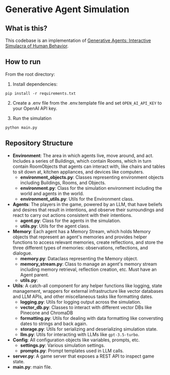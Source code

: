 # Generative Agent Simulation

## What is this?

This codebase is an implementation of [Generative Agents: Interactive Simulacra of Human Behavior](https://arxiv.org/abs/2304.03442).

## How to run

From the root directory:

1. Install dependencies:

`pip install -r requirements.txt`

2. Create a .env file from the .env.template file and set `OPEN_AI_API_KEY` to your OpenAI API key.

3. Run the simulation

`python main.py`

## Repository Structure

- **Environment**: The area in which agents live, move around, and act. Includes a series of Buildings, which contain Rooms, which in turn contain RoomObjects that agents can interact with, like chairs and tables to sit down at, kitchen appliances, and devices like computers.
  - **environment_objects.py**: Classes representing environment objects including Buildings, Rooms, and Objects.
  - **environment.py**: Class for the simulation environment including the world and agents in the world.
  - **environment_utils.py**: Utils for the Environment class.
- **Agents**: The players in the game, powered by an LLM, that have beliefs and desires that result in intentions, and observe their surroundings and react to carry out actions consistent with their intentions.
  - **agent.py**: Class for the agents in the simulation.
  - **utils.py**: Utils for the agent class.
- **Memory**: Each agent has a Memory Stream, which holds Memory objects that represent an agent's memories and provides helper functions to access relevant memories, create reflections, and store the three different types of memories: observations, reflections, and dialogue.
  - **memory.py**: Dataclass representing the Memory object.
  - **memory_stream.py**: Class to manage an agent's memory stream including memory retrieval, reflection creation, etc. Must have an Agent parent.
  - **utils.py**:
- **Utils**: A catch-all component for any helper functions like logging, state management, wrappers for external infrastructure like vector databases and LLM APIs, and other miscellaneous tasks like formatting dates.
  - **logging.py**: Utils for logging output across the simulation.
  - **vector_db.py**: Classes to interact with different vector DBs like Pinecone and ChromaDB
  - **formatting.py**: Utils for dealing with data formatting like conversting dates to strings and back again.
  - **storage.py**: Utils for serializing and deserializing simulation state.
  - **llm.py**: Utils for interacting with LLMs like `gpt-3.5-turbo`.
- **Config**: All configuration objects like variables, prompts, etc.
  - **settings.py**: Various simulation settings.
  - **prompts.py**: Prompt templates used in LLM calls.
- **server.py**: A game server that exposes a REST API to inspect game state.
- **main.py**: main file.
